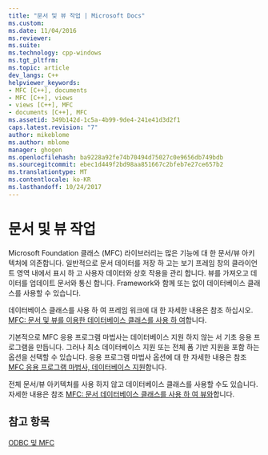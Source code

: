 ```yaml
---
title: "문서 및 뷰 작업 | Microsoft Docs"
ms.custom: 
ms.date: 11/04/2016
ms.reviewer: 
ms.suite: 
ms.technology: cpp-windows
ms.tgt_pltfrm: 
ms.topic: article
dev_langs: C++
helpviewer_keywords:
- MFC [C++], documents
- MFC [C++], views
- views [C++], MFC
- documents [C++], MFC
ms.assetid: 349b142d-1c5a-4b99-9de4-241e41d3d2f1
caps.latest.revision: "7"
author: mikeblome
ms.author: mblome
manager: ghogen
ms.openlocfilehash: ba9228a92fe74b70494d75027c0e9656db749bdb
ms.sourcegitcommit: ebec1d449f2bd98aa851667c2bfeb7e27ce657b2
ms.translationtype: MT
ms.contentlocale: ko-KR
ms.lasthandoff: 10/24/2017
---
```

# <a name="working-with-documents-and-views"></a>문서 및 뷰 작업
Microsoft Foundation 클래스 (MFC) 라이브러리는 많은 기능에 대 한 문서/뷰 아키텍처에 의존합니다. 일반적으로 문서 데이터를 저장 하 고는 보기 프레임 창의 클라이언트 영역 내에서 표시 하 고 사용자 데이터와 상호 작용을 관리 합니다. 뷰를 가져오고 데이터를 업데이트 문서와 통신 합니다. Framework와 함께 또는 없이 데이터베이스 클래스를 사용할 수 있습니다.  
  
 데이터베이스 클래스를 사용 하 여 프레임 워크에 대 한 자세한 내용은 참조 하십시오. [MFC: 문서 및 뷰를 이용한 데이터베이스 클래스를 사용 하 여](../../data/mfc-using-database-classes-with-documents-and-views.md)합니다.  
  
 기본적으로 MFC 응용 프로그램 마법사는 데이터베이스 지원 하지 않는 서 기초 응용 프로그램을 만듭니다. 그러나 최소 데이터베이스 지원 또는 전체 폼 기반 지원을 포함 하는 옵션을 선택할 수 있습니다. 응용 프로그램 마법사 옵션에 대 한 자세한 내용은 참조 [MFC 응용 프로그램 마법사, 데이터베이스 지원](../../mfc/reference/database-support-mfc-application-wizard.md)합니다.  
  
 전체 문서/뷰 아키텍처를 사용 하지 않고 데이터베이스 클래스를 사용할 수도 있습니다. 자세한 내용은 참조 [MFC: 문서 데이터베이스 클래스를 사용 하 여 뷰와](../../data/mfc-using-database-classes-without-documents-and-views.md)합니다.  
  
## <a name="see-also"></a>참고 항목  
 [ODBC 및 MFC](../../data/odbc/odbc-and-mfc.md)